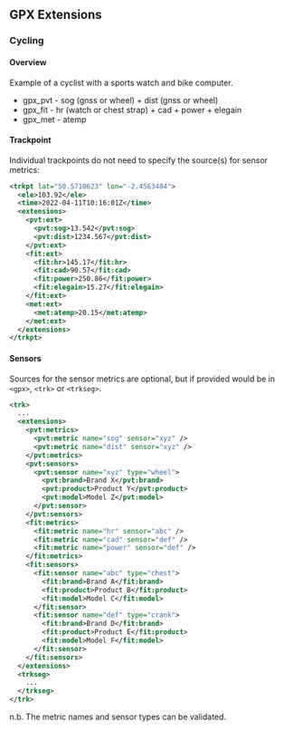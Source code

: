 ## GPX Extensions

### Cycling

#### Overview

Example of a cyclist with a sports watch and bike computer.

- gpx_pvt - sog (gnss or wheel) + dist (gnss or wheel)
- gpx_fit - hr (watch or chest strap) + cad + power + elegain
- gpx_met - atemp



 #### Trackpoint

Individual trackpoints do not need to specify the source(s) for sensor metrics:

```xml
<trkpt lat="50.5710623" lon="-2.4563484">
  <ele>103.92</ele>
  <time>2022-04-11T10:16:01Z</time>
  <extensions>
    <pvt:ext>
      <pvt:sog>13.542</pvt:sog>
      <pvt:dist>1234.567</pvt:dist>
    </pvt:ext>
    <fit:ext>
      <fit:hr>145.17</fit:hr>
      <fit:cad>90.57</fit:cad>
      <fit:power>250.86</fit:power>
      <fit:elegain>15.27</fit:elegain>
    </fit:ext>
    <met:ext>
      <met:atemp>20.15</met:atemp>
    </met:ext>
  </extensions>
</trkpt>
```



#### Sensors

Sources for the sensor metrics are optional, but if provided would be in `<gpx>`, `<trk>` or `<trkseg>`.

```xml
<trk>
  ...
  <extensions>
    <pvt:metrics>
      <pvt:metric name="sog" sensor="xyz" />
      <pvt:metric name="dist" sensor="xyz" />
    </pvt:metrics>
    <pvt:sensors>
      <pvt:sensor name="xyz" type="wheel">
        <pvt:brand>Brand X</pvt:brand>
        <pvt:product>Product Y</pvt:product>
        <pvt:model>Model Z</pvt:model>
      </pvt:sensor>
    </pvt:sensors>
    <fit:metrics>
      <fit:metric name="hr" sensor="abc" />
      <fit:metric name="cad" sensor="def" />
      <fit:metric name="power" sensor="def" />
    </fit:metrics>
    <fit:sensors>
      <fit:sensor name="abc" type="chest">
        <fit:brand>Brand A</fit:brand>
        <fit:product>Product B</fit:product>
        <fit:model>Model C</fit:model>
      </fit:sensor>
      <fit:sensor name="def" type="crank">
        <fit:brand>Brand D</fit:brand>
        <fit:product>Product E</fit:product>
        <fit:model>Model F</fit:model>
      </fit:sensor>
    </fit:sensors>
  </extensions>
  <trkseg>
    ...
  </trkseg>
</trk>
```

n.b. The metric names and sensor types can be validated.
